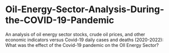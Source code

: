 # Oil-Energy-Sector-Analysis-During-the-COVID-19-Pandemic
An analysis of oil energy sector stocks, crude oil prices, and other economic indicators versus Covid-19 daily cases and deaths (2020-2022): What was the effect of the Covid-19 pandemic on the OIl Energy Sector?
